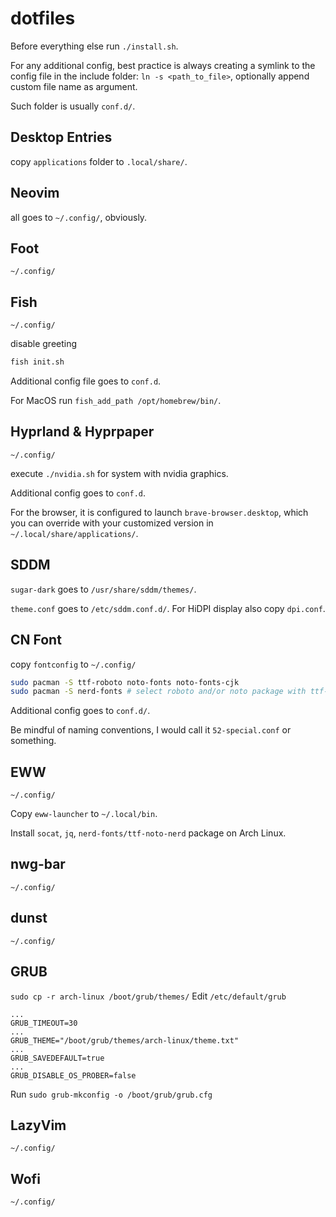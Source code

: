 # dotfiles
Before everything else run `./install.sh`.

For any additional config, best practice is always creating a symlink to the config file in the include folder:
`ln -s <path_to_file>`, optionally append custom file name as argument. 

Such folder is usually `conf.d/`.
## Desktop Entries
copy `applications` folder to `.local/share/`.
## Neovim
all goes to `~/.config/`, obviously.
## Foot
`~/.config/`
## Fish
`~/.config/`

disable greeting
```sh
fish init.sh
```

Additional config file goes to `conf.d`.

For MacOS run `fish_add_path /opt/homebrew/bin/`.
## Hyprland & Hyprpaper
`~/.config/`

execute `./nvidia.sh` for system with nvidia graphics.

Additional config goes to `conf.d`.

For the browser, it is configured to launch `brave-browser.desktop`, which you can override with your customized version in `~/.local/share/applications/`.
## SDDM
`sugar-dark` goes to `/usr/share/sddm/themes/`.

`theme.conf` goes to `/etc/sddm.conf.d/`. For HiDPI display also copy `dpi.conf`.
## CN Font
copy `fontconfig` to `~/.config/`

```sh
sudo pacman -S ttf-roboto noto-fonts noto-fonts-cjk
sudo pacman -S nerd-fonts # select roboto and/or noto package with ttf-nerd-fonts-symbols
```

Additional config goes to `conf.d/`.

Be mindful of naming conventions, I would call it `52-special.conf` or something.
## EWW
`~/.config/`

Copy `eww-launcher` to `~/.local/bin`.

Install `socat`, `jq`, `nerd-fonts/ttf-noto-nerd` package on Arch Linux.
## nwg-bar
`~/.config/`
## dunst
`~/.config/`
## GRUB
`sudo cp -r arch-linux /boot/grub/themes/`
Edit `/etc/default/grub`
```
...
GRUB_TIMEOUT=30
...
GRUB_THEME="/boot/grub/themes/arch-linux/theme.txt"
...
GRUB_SAVEDEFAULT=true
...
GRUB_DISABLE_OS_PROBER=false
```
Run `sudo grub-mkconfig -o /boot/grub/grub.cfg`
## LazyVim
`~/.config/`
## Wofi
`~/.config/`
